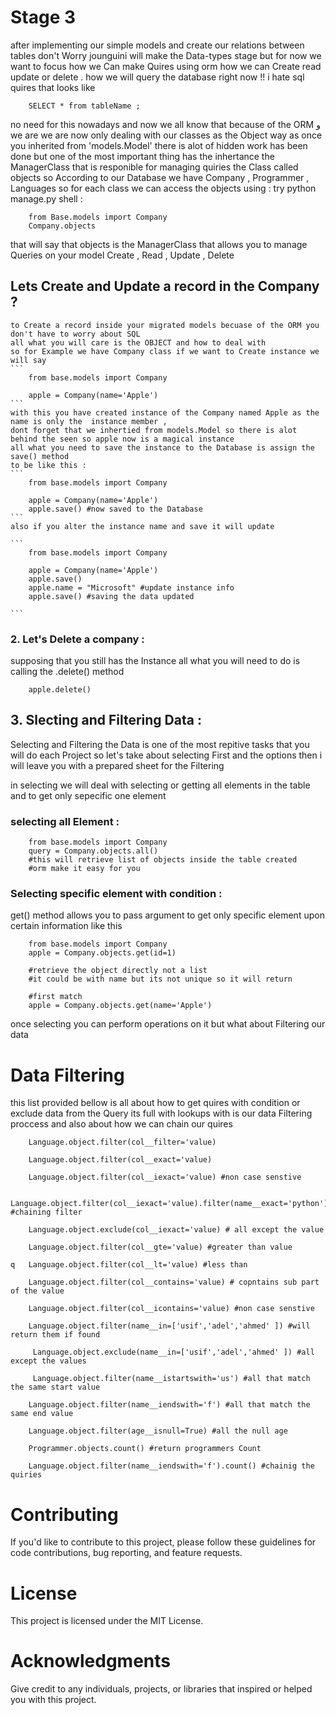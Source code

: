 # Stage 3 

after implementing our simple models and create our relations between tables  don't Worry jounguini will make the Data-types stage but for now we want to focus how we Can make Quires using orm how we can Create read update or delete .
how we will query the database right now !!
i hate sql quires that looks like 
```
    SELECT * from tableName ; 

```
no need for this nowadays and now we all know that because of the ORM  و 
we are we are now only dealing with our classes as the Object way 
as once you inherited from 'models.Model' there is alot of hidden work has been done 
but one of the most important thing has the inhertance the ManagerClass  that is responible for 
managing quiries the Class called objects so According to our Database we have 
	Company , Programmer , Languages 
so for each class we can access the objects using :
try  python manage.py shell : 
```	
    from Base.models import Company
    Company.objects
```
that will say that objects is the ManagerClass that allows you to manage Queries on your model 
    Create , Read , Update , Delete

## Lets Create and Update a record  in the Company  ?
    to Create a record inside your migrated models becuase of the ORM you don't have to worry about SQL 
    all what you will care is the OBJECT and how to deal with 
    so for Example we have Company class if we want to Create instance we will say 
    ```
        from base.models import Company 

        apple = Company(name='Apple')
    ```   
    with this you have created instance of the Company named Apple as the name is only the  instance member ,
    dont forget that we inhertied from models.Model so there is alot behind the seen so apple now is a magical instance 
    all what you need to save the instance to the Database is assign the save() method
    to be like this :
    ```
        from base.models import Company 

        apple = Company(name='Apple')
        apple.save() #now saved to the Database 
    ```   
    also if you alter the instance name and save it will update 

    ```
        from base.models import Company 

        apple = Company(name='Apple')
        apple.save()
        apple.name = "Microsoft" #update instance info 
        apple.save() #saving the data updated 

    ```   

### 2. Let's Delete a company :  

supposing that you still has the Instance all what you will need to do is calling the .delete() method

```
    apple.delete()
```


## 3. Slecting and Filtering Data :

Selecting and Filtering the Data is one of the most repitive tasks that you will do each Project
so let's take about selecting First and the options then i will leave you with a prepared sheet for the Filtering 

in selecting we will deal with selecting or getting all elements in the table and to get only sepecific one element 

### selecting all Element :  
```
    from base.models import Company 
    query = Company.objects.all() 
    #this will retrieve list of objects inside the table created 
    #orm make it easy for you 

```
### Selecting specific element with condition :

get() method allows you to pass argument to get only specific element upon certain information
like this 
```
    from base.models import Company 
    apple = Company.objects.get(id=1) 
    
    #retrieve the object directly not a list
    #it could be with name but its not unique so it will return 
    
    #first match 
    apple = Company.objects.get(name='Apple') 

```


once selecting you can perform operations on it but what about Filtering our data 


# Data Filtering 

this list provided bellow is all about how to get quires with condition or exclude data from the Query 
its full with lookups with is our data Filtering proccess and also about how we can chain our quires 

```
    Language.object.filter(col__filter='value)

	Language.object.filter(col__exact='value)
	
	Language.object.filter(col__iexact='value) #non case senstive

	Language.object.filter(col__iexact='value).filter(name__exact='python') #chaining filter

	Language.object.exclude(col__iexact='value) # all except the value 

	Language.object.filter(col__gte='value) #greater than value 
	
q	Language.object.filter(col__lt='value) #less than 

	Language.object.filter(col__contains='value) # copntains sub part of the value 

	Language.object.filter(col__icontains='value) #non case senstive 

	Language.object.filter(name__in=['usif','adel','ahmed' ]) #will return them if found
	
	 Language.object.exclude(name__in=['usif','adel','ahmed' ]) #all except the values 

	 Language.object.filter(name__istartswith='us') #all that match the same start value  

	Language.object.filter(name__iendswith='f') #all that match the same end value  
	
	Language.object.filter(age__isnull=True) #all the null age
 
	Programmer.objects.count() #return programmers Count 
	
	Language.object.filter(name__iendswith='f').count() #chainig the quiries 

```

# Contributing
If you'd like to contribute to this project, please follow these guidelines for code contributions, bug reporting, and feature requests.

# License
This project is licensed under the MIT License.  

# Acknowledgments
Give credit to any individuals, projects, or libraries that inspired or helped you with this project.

